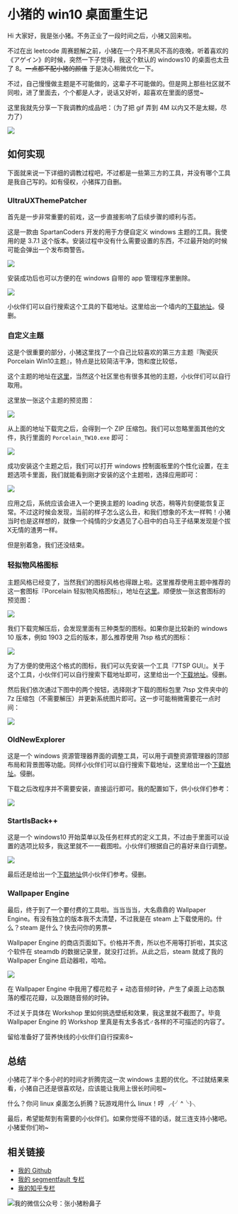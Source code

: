 # 小猪的 win10 桌面重生记

Hi 大家好，我是张小猪。不务正业了一段时间之后，小猪又回来啦。

不过在出 leetcode 周赛题解之前，小猪在一个月不黑风不高的夜晚，听着喜欢的《アゲイン》的时候，突然一下子觉得，我这个默认的 windows10 的桌面也太丑了 8。~~一点都不配小猪的颜值~~ 于是决心稍微优化一下。

不过，自己慢慢做主题是不可能做的，这辈子不可能做的。但是网上那些社区就不同啦，进了里面去，个个都是人才，说话又好听，超喜欢在里面的感觉~

这里我就先分享一下我调教的成品吧：（为了把 gif 弄到 4M 以内又不是太糊，尽力了）

![](../resources/windows-theme.gif)

## 如何实现

下面就来说一下详细的调教过程吧，不过都是一些第三方的工具，并没有哪个工具是我自己写的。如有侵权，小猪挥刀自删。

### UltraUXThemePatcher

首先是一步非常重要的前戏，这一步直接影响了后续步骤的顺利与否。

这是一款由 SpartanCoders 开发的用于方便自定义 windows 主题的工具。我使用的是 3.7.1 这个版本。安装过程中没有什么需要设置的东西，不过最开始的时候可能会弹出一个发布商警告。

![](../resources/ux-theme-patcher-1.png)

安装成功后也可以方便的在 windows 自带的 app 管理程序里删除。

![](../resources/ux-theme-patcher-2.jpg)

小伙伴们可以自行搜索这个工具的下载地址。这里给出一个墙内的[下载地址](http://file.zhutix.cn/UltraUXThemePatcher_3.7.1.exe)。侵删。

### 自定义主题

这是个很重要的部分，小猪这里找了一个自己比较喜欢的第三方主题『陶瓷灰 Porcelain Win10主题』，特点是比较简洁干净，饱和度比较低，

这个主题的地址在[这里](https://zhutix.com/pc/porcelain-vs/)，当然这个社区里也有很多其他的主题，小伙伴们可以自行取用。

这里放一张这个主题的预览图：

![](../resources/theme-self-1.jpg)

从上面的地址下载完之后，会得到一个 ZIP 压缩包。我们可以忽略里面其他的文件，执行里面的 `Porcelain_TW10.exe` 即可：

![](../resources/theme-self-2.png)

成功安装这个主题之后，我们可以打开 windows 控制面板里的个性化设置，在主题选项卡里面，我们就能看到刚才安装的这个主题啦，选择应用即可：

![](../resources/theme-self-3.jpg)

应用之后，系统应该会进入一个更换主题的 loading 状态，稍等片刻便能恢复正常。不过这时候会发现，当前的样子怎么这么丑，和我们想象的不太一样鸭！小猪当时也是这样想的，就像一个纯情的少女遇见了心目中的白马王子结果发现是个拔X无情的渣男一样。

但是别着急，我们还没结束。

### 轻拟物风格图标

主题风格已经变了，当然我们的图标风格也得跟上啦。这里推荐使用主题中推荐的这一套图标『Porcelain 轻拟物风格图标』，地址在[这里](https://zhutix.com/ico/porcelain-icons/)。顺便放一张这套图标的预览图：

![](../resources/theme-icon-1.jpg)

我们下载完解压后，会发现里面有三种类型的图标。如果你是比较新的 windows 10 版本，例如 1903 之后的版本，那么推荐使用 7tsp 格式的图标：

![](../resources/theme-icon-2.png)

为了方便的使用这个格式的图标，我们可以先安装一个工具『7TSP GUI』。关于这个工具，小伙伴们可以自行搜索下载地址即可，这里给出一个[下载地址](https://www.lanzous.com/i6q6dzg)。侵删。

然后我们依次通过下图中的两个按钮，选择刚才下载的图标包里 7tsp 文件夹中的 7z 压缩包（不需要解压）并更新系统图片即可。这一步可能稍微需要花一点时间：

![](../resources/theme-icon-3.png)

### OldNewExplorer

这是一个 windows 资源管理器界面的调整工具，可以用于调整资源管理器的顶部布局和背景图等功能。同样小伙伴们可以自行搜索下载地址，这里给出一个[下载地址](http://file.zhutix.cn/OldNewExplorer.zip)。侵删。

下载之后改程序并不需要安装，直接运行即可。我的配置如下，供小伙伴们参考：

![](../resources/theme-explorer-1.jpg)

### StartIsBack++

这是一个 windows10 开始菜单以及任务栏样式的定义工具，不过由于里面可以设置的选项比较多，我这里就不一一截图啦。小伙伴们根据自己的喜好来自行调整。

![](../resources/theme-startmenu.jpg)

最后还是给出一个[下载地址](http://file.zhutix.cn/StartIsBack2.9.0.exe)供小伙伴们参考。侵删。

### Wallpaper Engine

最后，终于到了一个要付费的工具啦。当当当当，大名鼎鼎的 Wallpaper Engine。有没有独立的版本我不太清楚，不过我是在 steam 上下载使用的。什么？steam 是什么？快去问你的男票~

Wallpaper Engine 的商店页面如下。价格并不贵，所以也不用等打折啦，其实这个软件在 steamdb 的数据记录里，就没打过折。从此之后，steam 就成了我的 Wallpaper Engine 启动器啦，哈哈。

![](../resources/wallpaper-engine-1.jpg)

在 Wallpaper Engine 中我用了樱花粒子 + 动态音频时钟，产生了桌面上动态飘落的樱花花瓣，以及跟随音频的时钟。

不过关于具体在 Workshop 里如何挑选壁纸和效果，我这里就不截图了。毕竟 Wallpaper Engine 的 Workshop 里真是有太多各式♂各样的不可描述的内容了。

留给准备好了营养快线的小伙伴们自行探索8~

## 总结

小猪花了半个多小时的时间才折腾完这一次 windows 主题的优化。不过就结果来看，小猪自己还是很喜欢哒，应该能让我用上很长时间啦~

什么？你问 linux 桌面怎么折腾？玩游戏用什么 linux！哼 ╭(╯^╰)╮

最后，希望能帮到有需要的小伙伴们。如果你觉得不错的话，就三连支持小猪吧。小猪爱你们哟~

## 相关链接

- [我的 Github](https://github.com/poppinlp)
- [我的 segmentfault 专栏](https://segmentfault.com/blog/zxzfbz)
- [我的知乎专栏](https://zhuanlan.zhihu.com/zxzfbz)

![我的微信公众号：张小猪粉鼻子](../resources/qrcode_green.jpeg)
